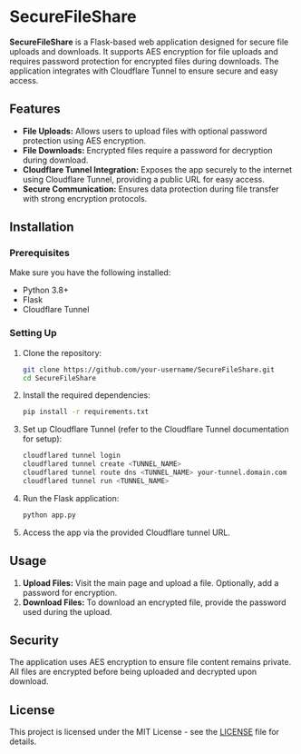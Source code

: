 # SecureFileShare

**SecureFileShare** is a Flask-based web application designed for secure file uploads and downloads. It supports AES encryption for file uploads and requires password protection for encrypted files during downloads. The application integrates with Cloudflare Tunnel to ensure secure and easy access.

## Features

- **File Uploads:** Allows users to upload files with optional password protection using AES encryption.
- **File Downloads:** Encrypted files require a password for decryption during download.
- **Cloudflare Tunnel Integration:** Exposes the app securely to the internet using Cloudflare Tunnel, providing a public URL for easy access.
- **Secure Communication:** Ensures data protection during file transfer with strong encryption protocols.

## Installation

### Prerequisites
Make sure you have the following installed:
- Python 3.8+  
- Flask  
- Cloudflare Tunnel

### Setting Up

1. Clone the repository:
    ```bash
    git clone https://github.com/your-username/SecureFileShare.git
    cd SecureFileShare
    ```

2. Install the required dependencies:
    ```bash
    pip install -r requirements.txt
    ```

3. Set up Cloudflare Tunnel (refer to the Cloudflare Tunnel documentation for setup):
    ```bash
    cloudflared tunnel login
    cloudflared tunnel create <TUNNEL_NAME>
    cloudflared tunnel route dns <TUNNEL_NAME> your-tunnel.domain.com
    cloudflared tunnel run <TUNNEL_NAME>
    ```

4. Run the Flask application:
    ```bash
    python app.py
    ```

5. Access the app via the provided Cloudflare tunnel URL.

## Usage

1. **Upload Files:** Visit the main page and upload a file. Optionally, add a password for encryption.
2. **Download Files:** To download an encrypted file, provide the password used during the upload.

## Security

The application uses AES encryption to ensure file content remains private. All files are encrypted before being uploaded and decrypted upon download.

## License

This project is licensed under the MIT License - see the [LICENSE](LICENSE) file for details.
